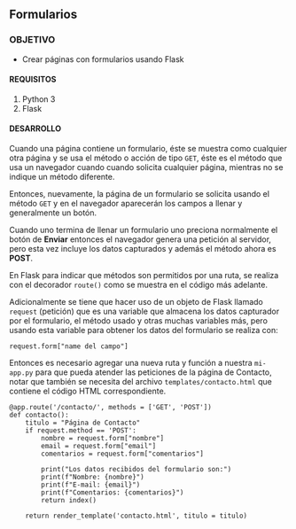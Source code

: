 
## Formularios

### OBJETIVO

- Crear páginas con formularios usando Flask

#### REQUISITOS

1. Python 3
2. Flask

#### DESARROLLO

Cuando una página contiene un formulario, éste se muestra como cualquier otra página y se usa el método o acción de tipo `GET`, éste es el método que usa un navegador cuando cuando solicita cualquier página, mientras no se indique un método diferente.

Entonces, nuevamente, la página de un formulario se solicita usando el método `GET` y en el navegador aparecerán los campos a llenar y generalmente un botón.

Cuando uno termina de llenar un formulario uno preciona normalmente el botón de **Enviar** entonces el navegador genera una petición al servidor, pero esta vez incluye los datos capturados y además el método ahora es **POST**.

En Flask para indicar que métodos son permitidos por una ruta, se realiza con el decorador `route()` como se muestra en el código más adelante.

Adicionalmente se tiene que hacer uso de un objeto de Flask llamado `request` (petición) que es una variable que almacena los datos capturador por el formulario, el método usado y otras muchas variables más, pero usando esta variable para obtener los datos del formulario se realiza con:

`request.form["name del campo"]`

Entonces es necesario agregar una nueva ruta y función a nuestra `mi-app.py` para que pueda atender las peticiones de la página de Contacto, notar que también se necesita del archivo `templates/contacto.html` que contiene el código HTML correspondiente.


```
@app.route('/contacto/', methods = ['GET', 'POST'])
def contacto():
    titulo = "Página de Contacto"
    if request.method == 'POST':
        nombre = request.form["nombre"]
        email = request.form["email"]
        comentarios = request.form["comentarios"]
        
        print("Los datos recibidos del formulario son:")
        print(f"Nombre: {nombre}")
        print(f"E-mail: {email}")
        print(f"Comentarios: {comentarios}")
        return index()

    return render_template('contacto.html', titulo = titulo)
```
